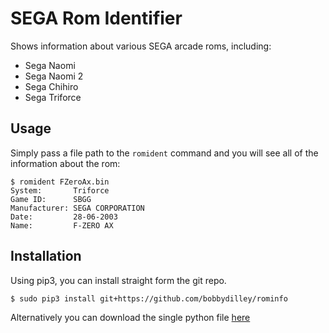 # SEGA Rom Identifier

Shows information about various SEGA arcade roms, including:

- Sega Naomi
- Sega Naomi 2
- Sega Chihiro
- Sega Triforce

## Usage

Simply pass a file path to the `romident` command and you will see all of the information about the rom:

```
$ romident FZeroAx.bin 
System:       Triforce
Game ID:      SBGG
Manufacturer: SEGA CORPORATION
Date:         28-06-2003
Name:         F-ZERO AX
```

## Installation

Using pip3, you can install straight form the git repo.

```
$ sudo pip3 install git+https://github.com/bobbydilley/rominfo
```

Alternatively you can download the single python file [here](https://github.com/bobbydilley/rominfo/raw/master/rominfo)
